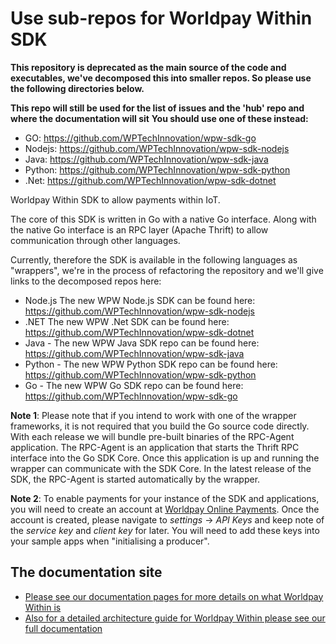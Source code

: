 # Use sub-repos for Worldpay Within SDK
**This repository is deprecated as the main source of the code and executables, we've decomposed this into smaller repos. So please use the following directories below.**

**This repo will still be used for the list of issues and the 'hub' repo and where the documentation will sit**
**You should use one of these instead:**
* GO: https://github.com/WPTechInnovation/wpw-sdk-go
* Nodejs: https://github.com/WPTechInnovation/wpw-sdk-nodejs
* Java: https://github.com/WPTechInnovation/wpw-sdk-java
* Python: https://github.com/WPTechInnovation/wpw-sdk-python
* .Net: https://github.com/WPTechInnovation/wpw-sdk-dotnet


Worldpay Within SDK to allow payments within IoT.

The core of this SDK is written in Go with a native Go interface. Along with the native Go interface is an RPC layer (Apache Thrift) to allow communication through other languages.

Currently, therefore the SDK is available in the following languages as "wrappers", we're in the process of refactoring the repository and we'll give links to the decomposed repos here:
* Node.js The new WPW Node.js SDK can be found here: https://github.com/WPTechInnovation/wpw-sdk-nodejs
* .NET The new WPW .Net SDK can be found here: https://github.com/WPTechInnovation/wpw-sdk-dotnet
* Java - The new WPW Java SDK repo can be found here: https://github.com/WPTechInnovation/wpw-sdk-java
* Python - The new WPW Python SDK repo can be found here: https://github.com/WPTechInnovation/wpw-sdk-python
* Go - The new WPW Go SDK repo can be found here: https://github.com/WPTechInnovation/wpw-sdk-go

**Note 1**: Please note that if you intend to work with one of the wrapper frameworks, it is not required that you build the Go source code directly. With each release we will bundle pre-built binaries of the RPC-Agent application. The RPC-Agent is an application that starts the Thrift RPC interface into the Go SDK Core. Once this application is up and running the wrapper can communicate with the SDK Core. In the latest release of the SDK, the RPC-Agent is started automatically by the wrapper.

**Note 2**: To enable payments for your instance of the SDK and applications, you will need to create an account at [Worldpay Online Payments](http://online.worldpay.com). Once the account is created, please navigate to *settings* -> *API Keys* and keep note of the *service key* and *client key* for later. You will need to add these keys into your sample apps when "initialising a producer".

## The documentation site

* [Please see our documentation pages for more details on what Worldpay Within is](http://wptechInnovation.github.io/worldpay-within-sdk)
* [Also for a detailed architecture guide for Worldpay Within please see our full documentation](http://wptechinnovation.github.io/worldpay-within-sdk/architecture.html)

